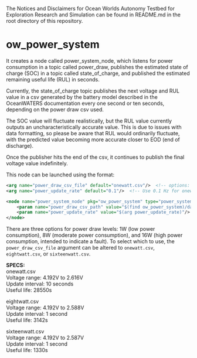 The Notices and Disclaimers for Ocean Worlds Autonomy Testbed for Exploration
Research and Simulation can be found in README.md in the root directory of
this repository.

ow_power_system
===============
It creates a node called power_system_node, which listens for power consumption
in a topic called power_draw, publishes the estimated state of charge (SOC)
in a topic called state_of_charge, and published the estimated remaining useful life (RUL) in seconds. 

Currently, the state_of_charge topic publishes the next voltage and RUL value in a csv generated by the battery model described in the OceanWATERS documentation every one second or ten seconds, depending on the power draw csv used.

The SOC value will fluctuate realistically, but the RUL value currently outputs an uncharacteristically accurate value. This is due to issues with data formatting, so please be aware that RUL would ordinarily fluctuate, with the predicted value becoming more accurate closer to EOD (end of discharge).

Once the publisher hits the end of the csv, it continues to publish the final voltage value indefinitely.

This node can be launched using the format:
```xml
<arg name="power_draw_csv_file" default="onewatt.csv"/>  <!-- options: onewatt.csv, eightwatt.csv, sixteenwatt.csv -->
<arg name="power_update_rate" default="0.1"/>  <!-- Use 0.1 Hz for onewatt.csv, 1 Hz for the two other options -->

<node name="power_system_node" pkg="ow_power_system" type="power_system_node">
    <param name="power_draw_csv_path" value="$(find ow_power_system)/data/$(arg power_draw_csv_file)"/>
    <param name="power_update_rate" value="$(arg power_update_rate)"/>
</node>
```

There are three options for power draw levels: 1W (low power consumption), 8W (moderate power consumption), and 16W (high power consumption, intended to indicate a fault). To select which to use, the `power_draw_csv_file` argument can be altered to `onewatt.csv`, `eightwatt.csv`, or `sixteenwatt.csv`.  
  
**SPECS:**  
onewatt.csv  
Voltage range: 4.192V to 2.616V  
Update interval: 10 seconds  
Useful life: 28550s  
  
eightwatt.csv  
Voltage range: 4.192V to 2.588V  
Update interval: 1 second  
Useful life: 3142s  
  
sixteenwatt.csv  
Voltage range: 4.192V to 2.587V  
Update interval: 1 second  
Useful life: 1330s  
